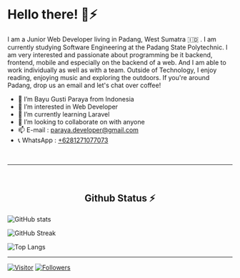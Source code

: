 # Hello there! 👋⚡

I am a Junior Web Developer living in Padang, West Sumatra :indonesia: . I am currently studying Software Engineering at the Padang State Polytechnic. I am very interested and passionate about programming be it backend, frontend, mobile and especially on the backend of a web. And I am able to work individually as well as with a team. Outside of Technology, I enjoy reading, enjoying music and exploring the outdoors. If you're around Padang, drop us an email and let's chat over coffee!

- 👋 I’m Bayu Gusti Paraya from Indonesia 
- 👀 I’m interested in Web Developer
- 🌱 I’m currently learning Laravel
- 💞️ I’m looking to collaborate on with anyone
- 📫 E-mail : [paraya.developer@gmail.com](mailto:paraya.developer@gmail.com)
- 📞 WhatsApp : [+6281271077073](https://wa.me/6281271077073)

<br>

---

<br>
<h2 style="text-align: center;">Github Status ⚡</h2>

<p style="text-align: center;">

![GitHub stats](https://github-readme-stats.vercel.app/api?username=bayugustiparaya&show_icons=true&theme=onedark&include_all_commits=true) 

![GitHub Streak](https://github-readme-streak-stats.herokuapp.com?user=bayugustiparaya&theme=onedark)

![Top Langs](https://github-readme-stats.vercel.app/api/top-langs/?username=bayugustiparaya&theme=onedark&langs_count=7&layout=compact)
  
</p>

---

[![Visitor](https://visitor-badge.laobi.icu/badge?page_id=bayugustiparaya.bayugustiparaya)](https://github.com/bayugustiparaya) [![Followers](https://img.shields.io/github/followers/bayugustiparaya.svg?style=social&label=Follow)](https://github.com/bayugustiparaya?tab=followers)

